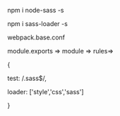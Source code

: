 npm i node-sass -s

npm i sass-loader -s

webpack.base.conf 

module.exports => module => rules=> 

{

  test: /\.sass$/,
  
  loader: ['style','css','sass']
  
}

